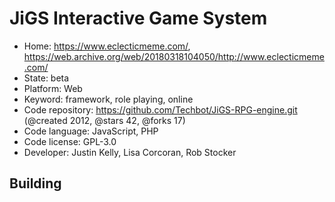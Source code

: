 # JiGS Interactive Game System

- Home: https://www.eclecticmeme.com/, https://web.archive.org/web/20180318104050/http://www.eclecticmeme.com/
- State: beta
- Platform: Web
- Keyword: framework, role playing, online
- Code repository: https://github.com/Techbot/JiGS-RPG-engine.git (@created 2012, @stars 42, @forks 17)
- Code language: JavaScript, PHP
- Code license: GPL-3.0
- Developer: Justin Kelly, Lisa Corcoran, Rob Stocker

## Building
